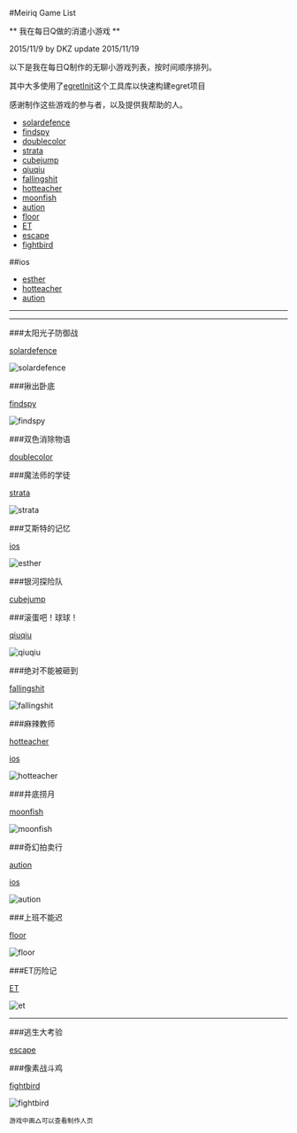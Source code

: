 #Meiriq Game List

** 我在每日Q做的消遣小游戏 **

2015/11/9 by DKZ update 2015/11/19



以下是我在每日Q制作的无聊小游戏列表，按时间顺序排列。

其中大多使用了[egretInit](https://github.com/davidkingzyb/egretInit)这个工具库以快速构建egret项目

感谢制作这些游戏的参与者，以及提供我帮助的人。

* [solardefence](http://gameslibrary.meiriq.com/home/g/600)
* [findspy](http://gameslibrary.meiriq.com/home/g/604)
* [doublecolor](http://gameslibrary.meiriq.com/home/g/621)
* [strata](http://gameslibrary.meiriq.com/home/g/626)
* [cubejump](http://gameslibrary.meiriq.com/home/g/644)
* [qiuqiu](http://gameslibrary.meiriq.com/home/g/655)
* [fallingshit](http://gameslibrary.meiriq.com/home/g/658)
* [hotteacher](http://gameslibrary.meiriq.com/home/g/664)
* [moonfish](http://gameslibrary.meiriq.com/home/g/665)
* [aution](http://gameslibrary.meiriq.com/home/g/669)
* [floor](http://gameslibrary.meiriq.com/home/g/672)
* [ET](http://gameslibrary.meiriq.com/home/g/676)
* [escape](http://gameslibrary.meiriq.com/home/g/678)
* [fightbird](https://davidkingzyb.github.io/egretInit)

##ios

* [esther](https://www.appannie.com/apps/ios/app/alex-memory/)
* [hotteacher](https://www.appannie.com/apps/ios/app/ma-la-jiao-shi)
* [aution](https://www.appannie.com/apps/ios/app/qi-huan-pai-mai-xing)

***

***

###太阳光子防御战

[solardefence](http://gameslibrary.meiriq.com/home/g/600)

![solardefence](blogImg/solardefence.jpg)

###揪出卧底

[findspy](http://gameslibrary.meiriq.com/home/g/604)

![findspy](blogImg/findspy.jpg)

###双色消除物语

[doublecolor](http://gameslibrary.meiriq.com/home/g/621)

###魔法师的学徒

[strata](http://gameslibrary.meiriq.com/home/g/626)

![strata](blogImg/strata.jpg)

###艾斯特的记忆

[ios](https://www.appannie.com/apps/ios/app/alex-memory/)

![esther](blogImg/esther.png)


###银河探险队

[cubejump](http://gameslibrary.meiriq.com/home/g/644)


###滚蛋吧！球球！

[qiuqiu](http://gameslibrary.meiriq.com/home/g/655)

![qiuqiu](blogImg/qiuqiu.jpg)

###绝对不能被砸到

[fallingshit](http://gameslibrary.meiriq.com/home/g/658)

![fallingshit](blogImg/fallingshit.jpg)

###麻辣教师

[hotteacher](http://gameslibrary.meiriq.com/home/g/664)

[ios](https://www.appannie.com/apps/ios/app/ma-la-jiao-shi)

![hotteacher](blogImg/hotteacher.jpg)

###井底捞月

[moonfish](http://gameslibrary.meiriq.com/home/g/665)

![moonfish](blogImg/moonfish.jpg)

###奇幻拍卖行

[aution](http://gameslibrary.meiriq.com/home/g/669)

[ios](https://www.appannie.com/apps/ios/app/qi-huan-pai-mai-xing)

![aution](blogImg/aution.jpg)

###上班不能迟

[floor](http://gameslibrary.meiriq.com/home/g/672)

![floor](blogImg/floor.jpg)

###ET历险记

[ET](http://gameslibrary.meiriq.com/home/g/676)

![et](blogImg/et.jpg)

***

###逃生大考验

[escape](http://gameslibrary.meiriq.com/home/g/678)

###像素战斗鸡

[fightbird](https://davidkingzyb.github.io/egretInit)

![fightbird](blogImg/fightbird.jpg)

<small>游戏中画△可以查看制作人页</small>